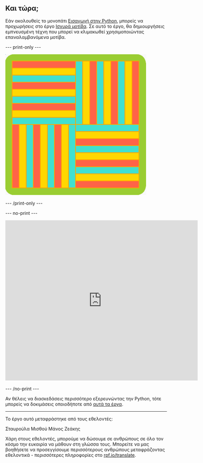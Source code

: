 ## Και τώρα;

Εάν ακολουθείς το μονοπάτι [Εισαγωγή στην Python](https://projects.raspberrypi.org/el-GR/pathways/python-intro), μπορείς να προχωρήσεις στο έργο [Ισχυρά μοτίβα](https://projects.raspberrypi.org/el-GR/projects/powerful-patterns). Σε αυτό το έργο, θα δημιουργήσεις εμπνευσμένη τέχνη που μπορεί να κλιμακωθεί χρησιμοποιώντας επαναλαμβανόμενα μοτίβα.

--- print-only ---

![Ένα από τα παραδείγματα από το έργο Ισχυρά μοτίβα που χρησιμοποιεί περιστρεφόμενα γεωμετρικά σχήματα.](images/kek-project.png)

--- /print-only ---

--- no-print ---
<iframe src="https://trinket.io/embed/python/81be7eb895?outputOnly=true&start=result" width="600" height="500" frameborder="0" marginwidth="0" marginheight="0" allowfullscreen mark="crwd-mark"> </iframe>


--- /no-print ---

Αν θέλεις να διασκεδάσεις περισσότερο εξερευνώντας την Python, τότε μπορείς να δοκιμάσεις οποιοδήποτε από [αυτά τα έργα](https://projects.raspberrypi.org/el-GR/projects?software%5B%5D=python).

***
Το έργο αυτό μεταφράστηκε από τους εθελοντές:

Σταυρούλα Μισθού
Μάνος Ζεάκης

Χάρη στους εθελοντές, μπορούμε να δώσουμε σε ανθρώπους σε όλο τον κόσμο την ευκαιρία να μάθουν στη γλώσσα τους. Μπορείτε να μας βοηθήσετε να προσεγγίσουμε περισσότερους ανθρώπους μεταφράζοντας εθελοντικά - περισσότερες πληροφορίες στο [rpf.io/translate](https://rpf.io/translate).
